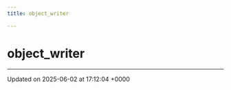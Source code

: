 ```yaml
---
title: object_writer

---
```


# object_writer





-------------------------------

Updated on 2025-06-02 at 17:12:04 +0000